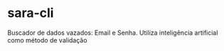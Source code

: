 # sara-cli
Buscador de dados vazados: Email e Senha. Utiliza inteligência artificial como método de validação
